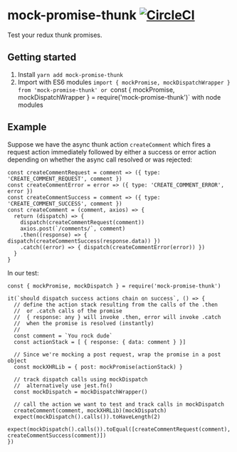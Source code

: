# mock-promise-thunk [![CircleCI](https://circleci.com/gh/kunal-mandalia/mock-promise-thunk.svg?style=svg)](https://circleci.com/gh/kunal-mandalia/mock-promise-thunk)

Test your redux thunk promises.

## Getting started
1. Install `yarn add mock-promise-thunk`
2. Import with ES6 modules `import { mockPromise, mockDispatchWrapper } from 'mock-promise-thunk' or `const { mockPromise, mockDispatchWrapper } = require('mock-promise-thunk')` with node modules

## Example

Suppose we have the async thunk action `createComment` which fires a request action immediately followed by either a success or error action depending on whether the async call resolved or was rejected:

```
const createCommentRequest = comment => ({ type: 'CREATE_COMMENT_REQUEST', comment })
const createCommentError = error => ({ type: 'CREATE_COMMENT_ERROR', error })
const createCommentSuccess = comment => ({ type: 'CREATE_COMMENT_SUCCESS', comment })
const createComment = (comment, axios) => {
  return (dispatch) => {
    dispatch(createCommentRequest(comment))
    axios.post(`/comments/`, comment)
    .then((response) => { dispatch(createCommentSuccess(response.data)) })
    .catch((error) => { dispatch(createCommentError(error)) })
  }
}
```

In our test:
```
const { mockPromise, mockDispatch } = require('mock-promise-thunk')

it(`should dispatch success actions chain on success`, () => {
  // define the action stack resulting from the calls of the .then
  //  or .catch calls of the promise
  //  { response: any } will invoke .then, error will invoke .catch
  //  when the promise is resolved (instantly)
  //  
  const comment = `You rock dude`
  const actionStack = [ { response: { data: comment } }]

  // Since we're mocking a post request, wrap the promise in a post object
  const mockXHRLib = { post: mockPromise(actionStack) }

  // track dispatch calls using mockDispatch
  //  alternatively use jest.fn()
  const mockDispatch = mockDispatchWrapper()

  // call the action we want to test and track calls in mockDispatch
  createComment(comment, mockXHRLib)(mockDispatch)
  expect(mockDispatch().calls()).toHaveLength(2)
  expect(mockDispatch().calls()).toEqual([createCommentRequest(comment), createCommentSuccess(comment)])
})
```
